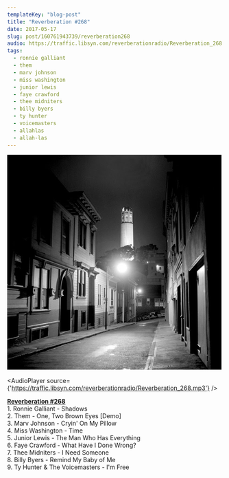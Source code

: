 ```yaml
---
templateKey: "blog-post"
title: "Reverberation #268"
date: 2017-05-17
slug: post/160761943739/reverberation268
audio: https://traffic.libsyn.com/reverberationradio/Reverberation_268.mp3
tags:
  - ronnie galliant
  - them
  - marv johnson
  - miss washington
  - junior lewis
  - faye crawford
  - thee midniters
  - billy byers
  - ty hunter
  - voicemasters
  - allahlas
  - allah-las
---
```


![Reverberation #268](../images/080ab04fa1f266a64ad66eac94b54c6e74380168ae37d10b1d0bcda5cda11545.png)

<AudioPlayer source={'https://traffic.libsyn.com/reverberationradio/Reverberation_268.mp3'} />

<p><a href="https://traffic.libsyn.com/reverberationradio/Reverberation_268.mp3"><b>Reverberation #268</b></a><br />1. Ronnie Galliant - Shadows<br />2. Them - One, Two Brown Eyes [Demo]<br />3. Marv Johnson - Cryin' On My Pillow<br />4. Miss Washington - Time<br />5. Junior Lewis - The Man Who Has Everything<br />6. Faye Crawford - What Have I Done Wrong?<br />7. Thee Midniters - I Need Someone<br />8. Billy Byers - Remind My Baby of Me<br />9. Ty Hunter &amp; The Voicemasters - I'm Free</p>
